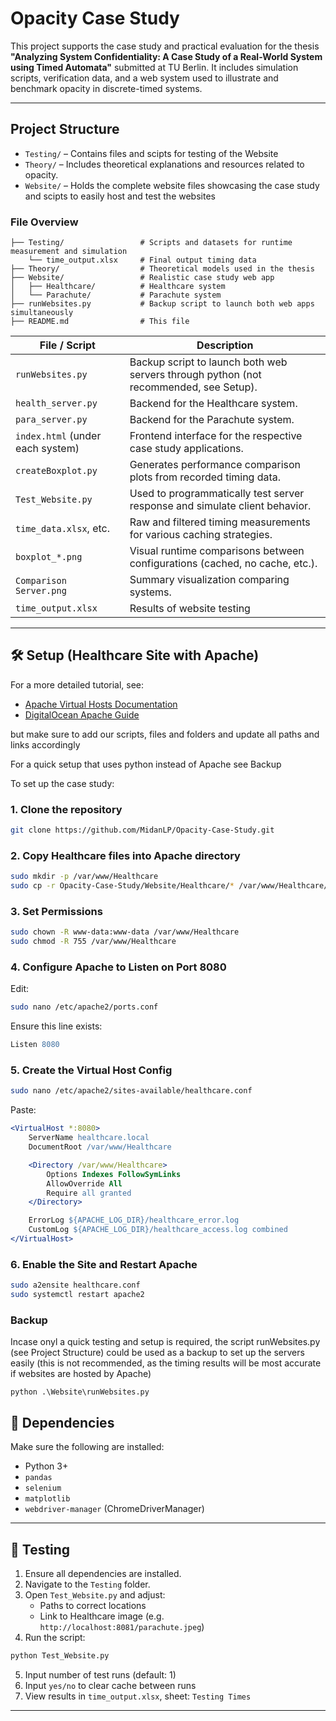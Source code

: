 # Opacity Case Study

This project supports the case study and practical evaluation for the thesis **"Analyzing System Confidentiality: A Case Study of a Real-World System using Timed Automata"** submitted at TU Berlin. It includes simulation scripts, verification data, and a web system used to illustrate and benchmark opacity in discrete-timed systems.

---

## Project Structure

- `Testing/` – Contains files and scipts for testing of the Website
- `Theory/` – Includes theoretical explanations and resources related to opacity.
- `Website/` – Holds the complete website files showcasing the case study and scipts to easily host and test the websites

### File Overview

```
├── Testing/                 # Scripts and datasets for runtime measurement and simulation
    └── time_output.xlsx     # Final output timing data               
├── Theory/                  # Theoretical models used in the thesis       
├── Website/                 # Realistic case study web app
│   ├── Healthcare/          # Healthcare system
│   └── Parachute/           # Parachute system
├── runWebsites.py           # Backup script to launch both web apps simultaneously
├── README.md                # This file

```

| File / Script                    | Description                                                                                  |
| -------------------------------- | -------------------------------------------------------------------------------------------- |
| `runWebsites.py`                 | Backup script to launch both web servers through python (not recommended, see Setup).        |
| `health_server.py`               | Backend for the Healthcare system.                                                           |
| `para_server.py`                 | Backend for the Parachute system.                                                            |
| `index.html` (under each system) | Frontend interface for the respective case study applications.                               |
| `createBoxplot.py`               | Generates performance comparison plots from recorded timing data.                            |
| `Test_Website.py`                | Used to programmatically test server response and simulate client behavior.                  |
| `time_data.xlsx`, etc.           | Raw and filtered timing measurements for various caching strategies.                         |
| `boxplot_*.png`                  | Visual runtime comparisons between configurations (cached, no cache, etc.).                  |
| `Comparison Server.png`          | Summary visualization comparing systems.                                                     |
| `time_output.xlsx`               | Results of website testing                                                                   |

---

## 🛠️ Setup (Healthcare Site with Apache)

For a more detailed tutorial, see:

- [Apache Virtual Hosts Documentation](https://httpd.apache.org/docs/2.4/vhosts/)
- [DigitalOcean Apache Guide](https://www.digitalocean.com/community/tutorials/how-to-install-the-apache-web-server-on-ubuntu-20-04)

but make sure to add our scripts, files and folders and update all paths and links accordingly

For a quick setup that uses python instead of Apache see Backup

To set up the case study:

### 1. Clone the repository

```bash
git clone https://github.com/MidanLP/Opacity-Case-Study.git
```

### 2. Copy Healthcare files into Apache directory

```bash
sudo mkdir -p /var/www/Healthcare
sudo cp -r Opacity-Case-Study/Website/Healthcare/* /var/www/Healthcare/
```

### 3. Set Permissions

```bash
sudo chown -R www-data:www-data /var/www/Healthcare
sudo chmod -R 755 /var/www/Healthcare
```

### 4. Configure Apache to Listen on Port 8080

Edit:

```bash
sudo nano /etc/apache2/ports.conf
```

Ensure this line exists:

```apache
Listen 8080
```

### 5. Create the Virtual Host Config

```bash
sudo nano /etc/apache2/sites-available/healthcare.conf
```

Paste:

```apache
<VirtualHost *:8080>
    ServerName healthcare.local
    DocumentRoot /var/www/Healthcare

    <Directory /var/www/Healthcare>
        Options Indexes FollowSymLinks
        AllowOverride All
        Require all granted
    </Directory>

    ErrorLog ${APACHE_LOG_DIR}/healthcare_error.log
    CustomLog ${APACHE_LOG_DIR}/healthcare_access.log combined
</VirtualHost>
```

### 6. Enable the Site and Restart Apache

```bash
sudo a2ensite healthcare.conf
sudo systemctl restart apache2
```

### Backup 
Incase onyl a quick testing and setup is required, the script runWebsites.py (see Project Structure) could be used as a backup to set up the servers easily 
(this is not recommended, as the timing results will be most accurate if websites are hosted by Apache)
```
python .\Website\runWebsites.py    
```

## 📂 Dependencies

Make sure the following are installed:

- Python 3+
- `pandas`
- `selenium`
- `matplotlib`
- `webdriver-manager` (ChromeDriverManager)

---

## 🧰 Testing

1. Ensure all dependencies are installed.
2. Navigate to the `Testing` folder.
3. Open `Test_Website.py` and adjust:
   - Paths to correct locations
   - Link to Healthcare image (e.g. `http://localhost:8081/parachute.jpeg`)
4. Run the script:

```bash
python Test_Website.py
```

5. Input number of test runs (default: 1)
6. Input `yes/no` to clear cache between runs
7. View results in `time_output.xlsx`, sheet: `Testing Times`

---

